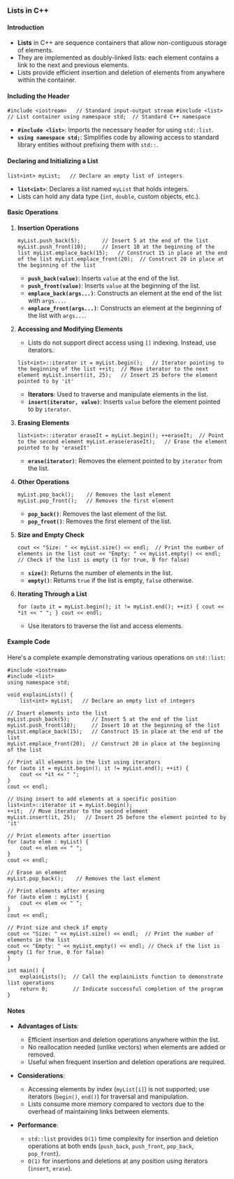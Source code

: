 
### Lists in C++

#### Introduction

-   **Lists** in C++ are sequence containers that allow non-contiguous storage of elements.
-   They are implemented as doubly-linked lists: each element contains a link to the next and previous elements.
-   Lists provide efficient insertion and deletion of elements from anywhere within the container.

#### Including the Header

`#include <iostream>   // Standard input-output stream
#include <list>       // List container
using namespace std;  // Standard C++ namespace` 

-   **`#include <list>`**: Imports the necessary header for using `std::list`.
-   **`using namespace std;`**: Simplifies code by allowing access to standard library entities without prefixing them with `std::`.

#### Declaring and Initializing a List

`list<int> myList;   // Declare an empty list of integers` 

-   **`list<int>`**: Declares a list named `myList` that holds integers.
-   Lists can hold any data type (`int`, `double`, custom objects, etc.).

#### Basic Operations

1.  **Insertion Operations**
    
    `myList.push_back(5);       // Insert 5 at the end of the list
    myList.push_front(10);     // Insert 10 at the beginning of the list
    myList.emplace_back(15);   // Construct 15 in place at the end of the list
    myList.emplace_front(20);  // Construct 20 in place at the beginning of the list` 
    
    -   **`push_back(value)`**: Inserts `value` at the end of the list.
    -   **`push_front(value)`**: Inserts `value` at the beginning of the list.
    -   **`emplace_back(args...)`**: Constructs an element at the end of the list with `args...`.
    -   **`emplace_front(args...)`**: Constructs an element at the beginning of the list with `args...`.
2.  **Accessing and Modifying Elements**
    
    -   Lists do not support direct access using `[]` indexing. Instead, use iterators.

    
    `list<int>::iterator it = myList.begin();   // Iterator pointing to the beginning of the list
    ++it;  // Move iterator to the next element
    myList.insert(it, 25);   // Insert 25 before the element pointed to by 'it'` 
    
    -   **Iterators**: Used to traverse and manipulate elements in the list.
    -   **`insert(iterator, value)`**: Inserts `value` before the element pointed to by `iterator`.
3.  **Erasing Elements**
    
    `list<int>::iterator eraseIt = myList.begin();
    ++eraseIt;  // Point to the second element
    myList.erase(eraseIt);   // Erase the element pointed to by 'eraseIt'` 
    
    -   **`erase(iterator)`**: Removes the element pointed to by `iterator` from the list.
4.  **Other Operations**
    
    `myList.pop_back();    // Removes the last element
    myList.pop_front();   // Removes the first element` 
    
    -   **`pop_back()`**: Removes the last element of the list.
    -   **`pop_front()`**: Removes the first element of the list.
5.  **Size and Empty Check**
    
    `cout << "Size: " << myList.size() << endl;  // Print the number of elements in the list
    cout << "Empty: " << myList.empty() << endl; // Check if the list is empty (1 for true, 0 for false)` 
    
    -   **`size()`**: Returns the number of elements in the list.
    -   **`empty()`**: Returns `true` if the list is empty, `false` otherwise.
6.  **Iterating Through a List**
    
    `for (auto it = myList.begin(); it != myList.end(); ++it) {
        cout << *it << " ";
    }
    cout << endl;` 
    
    -   Use iterators to traverse the list and access elements.

#### Example Code

Here's a complete example demonstrating various operations on `std::list`:

    #include <iostream>
    #include <list>
    using namespace std;
    
    void explainLists() {
        list<int> myList;   // Declare an empty list of integers

    // Insert elements into the list
    myList.push_back(5);       // Insert 5 at the end of the list
    myList.push_front(10);     // Insert 10 at the beginning of the list
    myList.emplace_back(15);   // Construct 15 in place at the end of the list
    myList.emplace_front(20);  // Construct 20 in place at the beginning of the list

    // Print all elements in the list using iterators
    for (auto it = myList.begin(); it != myList.end(); ++it) {
        cout << *it << " ";
    }
    cout << endl;

    // Using insert to add elements at a specific position
    list<int>::iterator it = myList.begin();
    ++it;  // Move iterator to the second element
    myList.insert(it, 25);   // Insert 25 before the element pointed to by 'it'

    // Print elements after insertion
    for (auto elem : myList) {
        cout << elem << " ";
    }
    cout << endl;

    // Erase an element
    myList.pop_back();    // Removes the last element

    // Print elements after erasing
    for (auto elem : myList) {
        cout << elem << " ";
    }
    cout << endl;

    // Print size and check if empty
    cout << "Size: " << myList.size() << endl;  // Print the number of elements in the list
    cout << "Empty: " << myList.empty() << endl; // Check if the list is empty (1 for true, 0 for false)
    }
    
    int main() {
        explainLists();  // Call the explainLists function to demonstrate list operations
        return 0;        // Indicate successful completion of the program
    }

#### Notes

-   **Advantages of Lists**:
    
    -   Efficient insertion and deletion operations anywhere within the list.
    -   No reallocation needed (unlike vectors) when elements are added or removed.
    -   Useful when frequent insertion and deletion operations are required.
-   **Considerations**:
    
    -   Accessing elements by index (`myList[i]`) is not supported; use iterators (`begin()`, `end()`) for traversal and manipulation.
    -   Lists consume more memory compared to vectors due to the overhead of maintaining links between elements.
-   **Performance**:
    
    -   `std::list` provides `O(1)` time complexity for insertion and deletion operations at both ends (`push_back`, `push_front`, `pop_back`, `pop_front`).
    -   `O(1)` for insertions and deletions at any position using iterators (`insert`, `erase`).